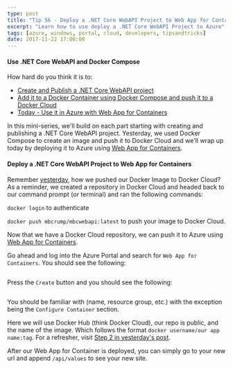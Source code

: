 ```yaml
---
type: post
title: "Tip 56 - Deploy a .NET Core WebAPI Project to Web App for Containers"
excerpt: "Learn how to use deploy a .NET Core WebAPI Project to Azure"
tags: [azure, windows, portal, cloud, developers, tipsandtricks]
date: 2017-11-22 17:00:00
---
```



#### Use .NET Core WebAPI and Docker Compose

How hard do you think it is to:

* [Create and Publish a .NET Core WebAPI project](http://www.michaelcrump.net/azure-tips-and-tricks54/)
* [Add it to a Docker Container using Docker Compose and push it to a Docker Cloud](http://www.michaelcrump.net/azure-tips-and-tricks55/)
* [Today - Use it in Azure with Web App for Containers](http://www.michaelcrump.net/azure-tips-and-tricks56/)

In this mini-series, we'll build on each part starting with creating and publishing a .NET Core WebAPI project. Yesterday, we used Docker Compose to create an image and push it to Docker Cloud and we'll wrap up today by deploying it to Azure using [Web App for Containers](https://azure.microsoft.com/en-us/services/app-service/containers/). 

#### Deploy a .NET Core WebAPI Project to Web App for Containers

Remember [yesterday](http://www.michaelcrump.net/azure-tips-and-tricks55/), how we pushed our Docker Image to Docker Cloud? As a reminder, we created a repository in Docker Cloud and headed back to our command prompt (or terminal) and ran the following commands: 

`docker login` to authenticate 

`docker push mbcrump/mbcwebapi:latest` to push your image to Docker Cloud. 

Now that we have a Docker Cloud repository, we can push it to Azure using [Web App for Containers](https://azure.microsoft.com/en-us/services/app-service/containers/). 

Go ahead and log into the Azure Portal and search for `Web App for Containers`. You should see the following: 

<img :src="$withBase('/files/webappcont1.png')">

Press the `Create` button and you should see the following: 

<img :src="$withBase('/files/webappcont2.png')">

You should be familiar with (name, resource group, etc.) with the exception being the `Configure Container` section. 

Here we will use Docker Hub (think Docker Cloud), our repo is public, and the name of the image. Which follows the format `docker username/our app name:tag`. For a refresher, visit [Step 2 in yesterday's post](tip55/). 

After our Web App for Container is deployed, you can simply go to your new url and append `/api/values` to see your new site. 

<img :src="$withBase('/files/webappcont3.png')">
